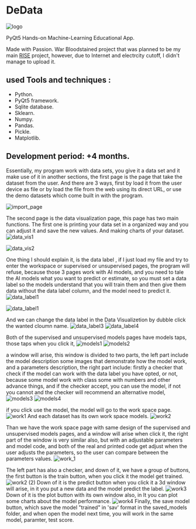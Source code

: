 # DeData
![logo](https://github.com/user-attachments/assets/1dd84e66-c3f0-4b8b-8e6b-b1dcf208e56d)

PyQt5 Hands-on Machine-Learning Educational App.

Made with Passion.
War Bloodstained project that was planned to be my main [RISE](https://www.risefortheworld.org/) project, however, due to Internet and electrcity cutoff, I didn't manage to upload it.

## used Tools and techniques :
- Python.
- PyQt5 framework.
- Sqlite database.
- Sklearn.
- Numpy.
- Pandas.
- Pickle.
- Matplotlib.


## Development period: +4 months.

Essentially, my program work with data sets, you give it a data set and it make use of it in another sections, the first page is the page that take the dataset from the user.
And there are 3 ways, first by load it from the user device as file or by load the file from the web using its direct URL, or use the demo datasets which come built in with the program. 

![import_page](https://github.com/user-attachments/assets/982f855c-348c-48ef-b3f8-db933dff9e13)


The second page is the data visualization page, this page has two main functions.
The first one is printing your data set in a organized way and you can adjust it and save the new values. 
And making charts of your dataset.
![data_vis1](https://github.com/user-attachments/assets/e5343d18-ceba-46d5-bb95-307754c600b2)

![data_vis2](https://github.com/user-attachments/assets/00fca367-5f01-4796-9856-3d57a68ec0a4)


One thing I should explain it, is the data label , if I just load my file and try to enter the workspace or supervised or unsupervised pages, the program will refuse, because those 3 pages work with AI models, and you need to tale the AI models what you want to predict or estimate, so you must set a data label so the models understand that you will train them and then give them data without the data label column, and the model need to predict it.
![data_label1](https://github.com/user-attachments/assets/4f22523b-83ff-4ec3-9381-4ffc5f870919)

![data_label1](https://github.com/user-attachments/assets/ee6a32be-048a-4439-b81c-fe037ef44c55)

And we can change the data label in the Data Visualizetion by dubble click the wanted cloumn name.
![data_label3](https://github.com/user-attachments/assets/10574a11-660a-4d47-b686-88a66e77c3b5)
![data_label4](https://github.com/user-attachments/assets/b0268e2b-c235-4868-8241-0e4870aefba1)

Both of the supervised and unsupervised models pages have models taps, those taps when you click it,
![models1](https://github.com/user-attachments/assets/79a00df0-735f-4d2f-bdb1-6ae2597bc928)
![models2](https://github.com/user-attachments/assets/5a5ffb9e-516f-4865-a8a0-e6a5eefdf839)

a window will arise, this window is divided to two parts, the left part include the model description some images that demonstrate how the model work, and a parameters description, the right part include: firstly a checker that check if the model can work with the data label you have opted, or not, because some model work with class some with numbers and other advance things, and if the checker accept, you can use the model, if not you cannot and the checker will recommend an alternative model,
![models3](https://github.com/user-attachments/assets/a18ef95c-2f43-4bf7-8fbc-f1e9401ef32d)
![models4](https://github.com/user-attachments/assets/749de7f6-2c5d-4bc8-a16f-e554639346c0)

if you click use the model, the model will go to the work space page.
![work1](https://github.com/user-attachments/assets/5ae150e3-c78e-43ab-ba13-489442519205)
And each dataset has its own work space models.
![work2](https://github.com/user-attachments/assets/f66d6213-b425-4f3a-9e1d-d56122d42bab)

Than we have the work space page with same design of the supervised and unsupervised models pages, and a window will arise when click it, the right part of the window is very similar also, but with an adjustable parameters and model code, and both of the real and printed code get adjust when the user adjusts the parameters, so the user can compare between the parameters values.
![work_1](https://github.com/user-attachments/assets/9f8833b0-de5a-4bbc-be63-5779c83433e0)

The left part has also a checker, and down of it, we have a group of buttons, the first button is the train button, when you click it the model get trained.
![work2 (2)](https://github.com/user-attachments/assets/8e07add5-31cf-474a-8621-be88985c3314)
Down of it is the predict button when you click it a 3d window will arise, in it you put a new data and the model predict the label.
![work3](https://github.com/user-attachments/assets/fdb2bcb8-739e-4755-8502-e9f1e95b1684)
Down of it is the plot button with its own window also, in It you can plot some charts about the model performance. 
![work4](https://github.com/user-attachments/assets/4ae84eea-512f-4bdc-aa98-553085a09142)
Finally, the save model button, which save the model "trained" in 'sav' format in the saved_models folder, and when open the model next time, you will work in the same model, paramter, test score.

